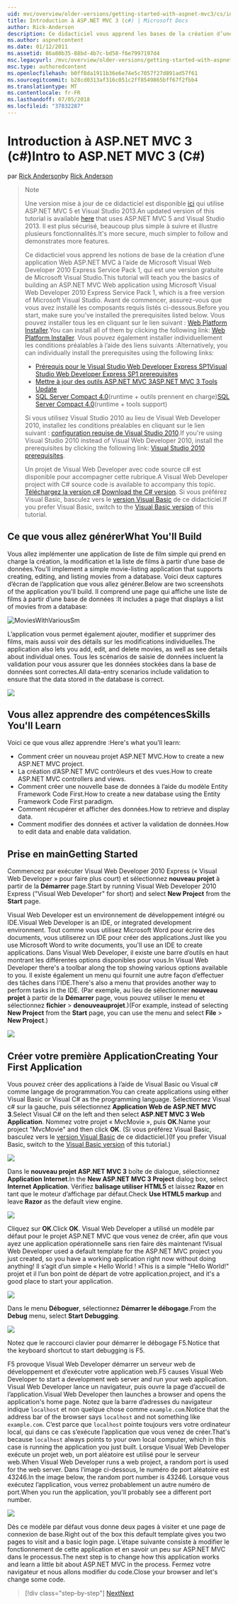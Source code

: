 ```yaml
---
uid: mvc/overview/older-versions/getting-started-with-aspnet-mvc3/cs/intro-to-aspnet-mvc-3
title: Introduction à ASP.NET MVC 3 (c#) | Microsoft Docs
author: Rick-Anderson
description: Ce didacticiel vous apprend les bases de la création d’une application Web ASP.NET MVC à l’aide de Microsoft Visual Web Developer 2010 Express Service Pack 1, qui est en cours...
ms.author: aspnetcontent
ms.date: 01/12/2011
ms.assetid: 86a80b35-88bd-4b7c-bd58-f6e7997197d4
msc.legacyurl: /mvc/overview/older-versions/getting-started-with-aspnet-mvc3/cs/intro-to-aspnet-mvc-3
msc.type: authoredcontent
ms.openlocfilehash: b0ff8da1911b36e6e74e5c7057f27d891ad57f61
ms.sourcegitcommit: b28cd0313af316c051c2ff8549865bff67f2fbb4
ms.translationtype: MT
ms.contentlocale: fr-FR
ms.lasthandoff: 07/05/2018
ms.locfileid: "37832287"
---
```

<a name="intro-to-aspnet-mvc-3-c"></a><span data-ttu-id="1075b-103">Introduction à ASP.NET MVC 3 (c#)</span><span class="sxs-lookup"><span data-stu-id="1075b-103">Intro to ASP.NET MVC 3 (C#)</span></span>
====================
<span data-ttu-id="1075b-104">par [Rick Anderson](https://github.com/Rick-Anderson)</span><span class="sxs-lookup"><span data-stu-id="1075b-104">by [Rick Anderson](https://github.com/Rick-Anderson)</span></span>

> > [!NOTE]
> > <span data-ttu-id="1075b-105">Une version mise à jour de ce didacticiel est disponible [ici](../../../getting-started/introduction/getting-started.md) qui utilise ASP.NET MVC 5 et Visual Studio 2013.</span><span class="sxs-lookup"><span data-stu-id="1075b-105">An updated version of this tutorial is available [here](../../../getting-started/introduction/getting-started.md) that uses ASP.NET MVC 5 and Visual Studio 2013.</span></span> <span data-ttu-id="1075b-106">Il est plus sécurisé, beaucoup plus simple à suivre et illustre plusieurs fonctionnalités.</span><span class="sxs-lookup"><span data-stu-id="1075b-106">It's more secure, much simpler to follow and demonstrates more features.</span></span>
> 
> 
> <span data-ttu-id="1075b-107">Ce didacticiel vous apprend les notions de base de la création d’une application Web ASP.NET MVC à l’aide de Microsoft Visual Web Developer 2010 Express Service Pack 1, qui est une version gratuite de Microsoft Visual Studio.</span><span class="sxs-lookup"><span data-stu-id="1075b-107">This tutorial will teach you the basics of building an ASP.NET MVC Web application using Microsoft Visual Web Developer 2010 Express Service Pack 1, which is a free version of Microsoft Visual Studio.</span></span> <span data-ttu-id="1075b-108">Avant de commencer, assurez-vous que vous avez installé les composants requis listés ci-dessous.</span><span class="sxs-lookup"><span data-stu-id="1075b-108">Before you start, make sure you've installed the prerequisites listed below.</span></span> <span data-ttu-id="1075b-109">Vous pouvez installer tous les en cliquant sur le lien suivant : [Web Platform Installer](https://www.microsoft.com/web/gallery/install.aspx?appid=VWD2010SP1Pack).</span><span class="sxs-lookup"><span data-stu-id="1075b-109">You can install all of them by clicking the following link: [Web Platform Installer](https://www.microsoft.com/web/gallery/install.aspx?appid=VWD2010SP1Pack).</span></span> <span data-ttu-id="1075b-110">Vous pouvez également installer individuellement les conditions préalables à l’aide des liens suivants :</span><span class="sxs-lookup"><span data-stu-id="1075b-110">Alternatively, you can individually install the prerequisites using the following links:</span></span>
> 
> - [<span data-ttu-id="1075b-111">Prérequis pour le Visual Studio Web Developer Express SP1</span><span class="sxs-lookup"><span data-stu-id="1075b-111">Visual Studio Web Developer Express SP1 prerequisites</span></span>](https://www.microsoft.com/web/gallery/install.aspx?appid=VWD2010SP1Pack)
> - [<span data-ttu-id="1075b-112">Mettre à jour des outils ASP.NET MVC 3</span><span class="sxs-lookup"><span data-stu-id="1075b-112">ASP.NET MVC 3 Tools Update</span></span>](https://www.microsoft.com/web/gallery/install.aspx?appsxml=&amp;appid=MVC3)
> - <span data-ttu-id="1075b-113">[SQL Server Compact 4.0](https://www.microsoft.com/web/gallery/install.aspx?appid=SQLCE;SQLCEVSTools_4_0)(runtime + outils prennent en charge)</span><span class="sxs-lookup"><span data-stu-id="1075b-113">[SQL Server Compact 4.0](https://www.microsoft.com/web/gallery/install.aspx?appid=SQLCE;SQLCEVSTools_4_0)(runtime + tools support)</span></span>
> 
> <span data-ttu-id="1075b-114">Si vous utilisez Visual Studio 2010 au lieu de Visual Web Developer 2010, installez les conditions préalables en cliquant sur le lien suivant : [configuration requise de Visual Studio 2010](https://www.microsoft.com/web/gallery/install.aspx?appsxml=&amp;appid=VS2010SP1Pack).</span><span class="sxs-lookup"><span data-stu-id="1075b-114">If you're using Visual Studio 2010 instead of Visual Web Developer 2010, install the prerequisites by clicking the following link: [Visual Studio 2010 prerequisites](https://www.microsoft.com/web/gallery/install.aspx?appsxml=&amp;appid=VS2010SP1Pack).</span></span>
> 
> <span data-ttu-id="1075b-115">Un projet de Visual Web Developer avec code source c# est disponible pour accompagner cette rubrique.</span><span class="sxs-lookup"><span data-stu-id="1075b-115">A Visual Web Developer project with C# source code is available to accompany this topic.</span></span> <span data-ttu-id="1075b-116">[Téléchargez la version c#](https://code.msdn.microsoft.com/Introduction-to-MVC-3-10d1b098).</span><span class="sxs-lookup"><span data-stu-id="1075b-116">[Download the C# version](https://code.msdn.microsoft.com/Introduction-to-MVC-3-10d1b098).</span></span> <span data-ttu-id="1075b-117">Si vous préférez Visual Basic, basculez vers le [version Visual Basic](../vb/intro-to-aspnet-mvc-3.md) de ce didacticiel.</span><span class="sxs-lookup"><span data-stu-id="1075b-117">If you prefer Visual Basic, switch to the [Visual Basic version](../vb/intro-to-aspnet-mvc-3.md) of this tutorial.</span></span>


## <a name="what-youll-build"></a><span data-ttu-id="1075b-118">Ce que vous allez générer</span><span class="sxs-lookup"><span data-stu-id="1075b-118">What You'll Build</span></span>

<span data-ttu-id="1075b-119">Vous allez implémenter une application de liste de film simple qui prend en charge la création, la modification et la liste de films à partir d’une base de données.</span><span class="sxs-lookup"><span data-stu-id="1075b-119">You'll implement a simple movie-listing application that supports creating, editing, and listing movies from a database.</span></span> <span data-ttu-id="1075b-120">Voici deux captures d’écran de l’application que vous allez générer.</span><span class="sxs-lookup"><span data-stu-id="1075b-120">Below are two screenshots of the application you'll build.</span></span> <span data-ttu-id="1075b-121">Il comprend une page qui affiche une liste de films à partir d’une base de données :</span><span class="sxs-lookup"><span data-stu-id="1075b-121">It includes a page that displays a list of movies from a database:</span></span>

![MoviesWithVariousSm](intro-to-aspnet-mvc-3/_static/image1.png)

<span data-ttu-id="1075b-123">L’application vous permet également ajouter, modifier et supprimer des films, mais aussi voir des détails sur les modifications individuelles.</span><span class="sxs-lookup"><span data-stu-id="1075b-123">The application also lets you add, edit, and delete movies, as well as see details about individual ones.</span></span> <span data-ttu-id="1075b-124">Tous les scénarios de saisie de données incluent la validation pour vous assurer que les données stockées dans la base de données sont correctes.</span><span class="sxs-lookup"><span data-stu-id="1075b-124">All data-entry scenarios include validation to ensure that the data stored in the database is correct.</span></span>

![](intro-to-aspnet-mvc-3/_static/image2.png)

## <a name="skills-youll-learn"></a><span data-ttu-id="1075b-125">Vous allez apprendre des compétences</span><span class="sxs-lookup"><span data-stu-id="1075b-125">Skills You'll Learn</span></span>

<span data-ttu-id="1075b-126">Voici ce que vous allez apprendre :</span><span class="sxs-lookup"><span data-stu-id="1075b-126">Here's what you'll learn:</span></span>

- <span data-ttu-id="1075b-127">Comment créer un nouveau projet ASP.NET MVC.</span><span class="sxs-lookup"><span data-stu-id="1075b-127">How to create a new ASP.NET MVC project.</span></span>
- <span data-ttu-id="1075b-128">La création d’ASP.NET MVC contrôleurs et des vues.</span><span class="sxs-lookup"><span data-stu-id="1075b-128">How to create ASP.NET MVC controllers and views.</span></span>
- <span data-ttu-id="1075b-129">Comment créer une nouvelle base de données à l’aide du modèle Entity Framework Code First.</span><span class="sxs-lookup"><span data-stu-id="1075b-129">How to create a new database using the Entity Framework Code First paradigm.</span></span>
- <span data-ttu-id="1075b-130">Comment récupérer et afficher des données.</span><span class="sxs-lookup"><span data-stu-id="1075b-130">How to retrieve and display data.</span></span>
- <span data-ttu-id="1075b-131">Comment modifier des données et activer la validation de données.</span><span class="sxs-lookup"><span data-stu-id="1075b-131">How to edit data and enable data validation.</span></span>

## <a name="getting-started"></a><span data-ttu-id="1075b-132">Prise en main</span><span class="sxs-lookup"><span data-stu-id="1075b-132">Getting Started</span></span>

<span data-ttu-id="1075b-133">Commencez par exécuter Visual Web Developer 2010 Express (« Visual Web Developer » pour faire plus court) et sélectionnez **nouveau projet** à partir de la **Démarrer** page.</span><span class="sxs-lookup"><span data-stu-id="1075b-133">Start by running Visual Web Developer 2010 Express ("Visual Web Developer" for short) and select **New Project** from the **Start** page.</span></span>

<span data-ttu-id="1075b-134">Visual Web Developer est un environnement de développement intégré ou IDE.</span><span class="sxs-lookup"><span data-stu-id="1075b-134">Visual Web Developer is an IDE, or integrated development environment.</span></span> <span data-ttu-id="1075b-135">Tout comme vous utilisez Microsoft Word pour écrire des documents, vous utiliserez un IDE pour créer des applications.</span><span class="sxs-lookup"><span data-stu-id="1075b-135">Just like you use Microsoft Word to write documents, you'll use an IDE to create applications.</span></span> <span data-ttu-id="1075b-136">Dans Visual Web Developer, il existe une barre d’outils en haut montrant les différentes options disponibles pour vous.</span><span class="sxs-lookup"><span data-stu-id="1075b-136">In Visual Web Developer there's a toolbar along the top showing various options available to you.</span></span> <span data-ttu-id="1075b-137">Il existe également un menu qui fournit une autre façon d’effectuer des tâches dans l’IDE.</span><span class="sxs-lookup"><span data-stu-id="1075b-137">There's also a menu that provides another way to perform tasks in the IDE.</span></span> <span data-ttu-id="1075b-138">(Par exemple, au lieu de sélectionner **nouveau projet** à partir de la **Démarrer** page, vous pouvez utiliser le menu et sélectionnez **fichier** &gt; **denouveauprojet**.)</span><span class="sxs-lookup"><span data-stu-id="1075b-138">(For example, instead of selecting **New Project** from the **Start** page, you can use the menu and select **File** &gt; **New Project**.)</span></span>

[![](intro-to-aspnet-mvc-3/_static/image4.png)](intro-to-aspnet-mvc-3/_static/image3.png)

## <a name="creating-your-first-application"></a><span data-ttu-id="1075b-139">Créer votre première Application</span><span class="sxs-lookup"><span data-stu-id="1075b-139">Creating Your First Application</span></span>

<span data-ttu-id="1075b-140">Vous pouvez créer des applications à l’aide de Visual Basic ou Visual c# comme langage de programmation.</span><span class="sxs-lookup"><span data-stu-id="1075b-140">You can create applications using either Visual Basic or Visual C# as the programming language.</span></span> <span data-ttu-id="1075b-141">Sélectionnez Visual c# sur la gauche, puis sélectionnez **Application Web de ASP.NET MVC 3**.</span><span class="sxs-lookup"><span data-stu-id="1075b-141">Select Visual C# on the left and then select **ASP.NET MVC 3 Web Application**.</span></span> <span data-ttu-id="1075b-142">Nommez votre projet « MvcMovie », puis **OK**.</span><span class="sxs-lookup"><span data-stu-id="1075b-142">Name your project "MvcMovie" and then click **OK**.</span></span> <span data-ttu-id="1075b-143">(Si vous préférez Visual Basic, basculez vers le [version Visual Basic](../vb/intro-to-aspnet-mvc-3.md) de ce didacticiel.)</span><span class="sxs-lookup"><span data-stu-id="1075b-143">(If you prefer Visual Basic, switch to the [Visual Basic version](../vb/intro-to-aspnet-mvc-3.md) of this tutorial.)</span></span>

![](intro-to-aspnet-mvc-3/_static/image5.png)

<span data-ttu-id="1075b-144">Dans le **nouveau projet ASP.NET MVC 3** boîte de dialogue, sélectionnez **Application Internet**.</span><span class="sxs-lookup"><span data-stu-id="1075b-144">In the **New ASP.NET MVC 3 Project** dialog box, select **Internet Application**.</span></span> <span data-ttu-id="1075b-145">Vérifiez **balisage utiliser HTML5** et laissez **Razor** en tant que le moteur d’affichage par défaut.</span><span class="sxs-lookup"><span data-stu-id="1075b-145">Check **Use HTML5 markup** and leave **Razor** as the default view engine.</span></span>

![](intro-to-aspnet-mvc-3/_static/image6.png)

<span data-ttu-id="1075b-146">Cliquez sur **OK**.</span><span class="sxs-lookup"><span data-stu-id="1075b-146">Click **OK**.</span></span> <span data-ttu-id="1075b-147">Visual Web Developer a utilisé un modèle par défaut pour le projet ASP.NET MVC que vous venez de créer, afin que vous ayez une application opérationnelle sans rien faire dès maintenant !</span><span class="sxs-lookup"><span data-stu-id="1075b-147">Visual Web Developer used a default template for the ASP.NET MVC project you just created, so you have a working application right now without doing anything!</span></span> <span data-ttu-id="1075b-148">Il s’agit d’un simple « Hello World ! »</span><span class="sxs-lookup"><span data-stu-id="1075b-148">This is a simple "Hello World!"</span></span> <span data-ttu-id="1075b-149">projet et il l’un bon point de départ de votre application.</span><span class="sxs-lookup"><span data-stu-id="1075b-149">project, and it's a good place to start your application.</span></span>

[![](intro-to-aspnet-mvc-3/_static/image8.png)](intro-to-aspnet-mvc-3/_static/image7.png)

<span data-ttu-id="1075b-150">Dans le menu **Déboguer**, sélectionnez **Démarrer le débogage**.</span><span class="sxs-lookup"><span data-stu-id="1075b-150">From the **Debug** menu, select **Start Debugging**.</span></span>

![](intro-to-aspnet-mvc-3/_static/image9.png)

<span data-ttu-id="1075b-151">Notez que le raccourci clavier pour démarrer le débogage F5.</span><span class="sxs-lookup"><span data-stu-id="1075b-151">Notice that the keyboard shortcut to start debugging is F5.</span></span>

<span data-ttu-id="1075b-152">F5 provoque Visual Web Developer démarrer un serveur web de développement et d’exécuter votre application web.</span><span class="sxs-lookup"><span data-stu-id="1075b-152">F5 causes Visual Web Developer to start a development web server and run your web application.</span></span> <span data-ttu-id="1075b-153">Visual Web Developer lance un navigateur, puis ouvre la page d’accueil de l’application.</span><span class="sxs-lookup"><span data-stu-id="1075b-153">Visual Web Developer then launches a browser and opens the application's home page.</span></span> <span data-ttu-id="1075b-154">Notez que la barre d’adresses du navigateur indique `localhost` et non quelque chose comme `example.com`.</span><span class="sxs-lookup"><span data-stu-id="1075b-154">Notice that the address bar of the browser says `localhost` and not something like `example.com`.</span></span> <span data-ttu-id="1075b-155">C’est parce que `localhost` pointe toujours vers votre ordinateur local, qui dans ce cas s’exécute l’application que vous venez de créer.</span><span class="sxs-lookup"><span data-stu-id="1075b-155">That's because `localhost` always points to your own local computer, which in this case is running the application you just built.</span></span> <span data-ttu-id="1075b-156">Lorsque Visual Web Developer exécute un projet web, un port aléatoire est utilisé pour le serveur web.</span><span class="sxs-lookup"><span data-stu-id="1075b-156">When Visual Web Developer runs a web project, a random port is used for the web server.</span></span> <span data-ttu-id="1075b-157">Dans l’image ci-dessous, le numéro de port aléatoire est 43246.</span><span class="sxs-lookup"><span data-stu-id="1075b-157">In the image below, the random port number is 43246.</span></span> <span data-ttu-id="1075b-158">Lorsque vous exécutez l’application, vous verrez probablement un autre numéro de port.</span><span class="sxs-lookup"><span data-stu-id="1075b-158">When you run the application, you'll probably see a different port number.</span></span>

![](intro-to-aspnet-mvc-3/_static/image10.png)

<span data-ttu-id="1075b-159">Dès ce modèle par défaut vous donne deux pages à visiter et une page de connexion de base.</span><span class="sxs-lookup"><span data-stu-id="1075b-159">Right out of the box this default template gives you two pages to visit and a basic login page.</span></span> <span data-ttu-id="1075b-160">L’étape suivante consiste à modifier le fonctionnement de cette application et en savoir un peu sur ASP.NET MVC dans le processus.</span><span class="sxs-lookup"><span data-stu-id="1075b-160">The next step is to change how this application works and learn a little bit about ASP.NET MVC in the process.</span></span> <span data-ttu-id="1075b-161">Fermez votre navigateur et nous allons modifier du code.</span><span class="sxs-lookup"><span data-stu-id="1075b-161">Close your browser and let's change some code.</span></span>

> [!div class="step-by-step"]
> [<span data-ttu-id="1075b-162">Next</span><span class="sxs-lookup"><span data-stu-id="1075b-162">Next</span></span>](adding-a-controller.md)
